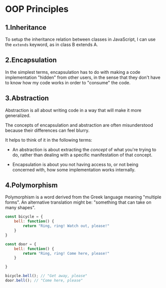 
# OOP Principles
## 1.Inheritance
To setup the inheritance relation between classes in JavaScript, I can use the `extends` keyword, as in class B extends A.

## 2.Encapsulation
In the simplest terms, encapsulation has to do with making a code implementation "hidden" from other users, in the sense that they don't have to know how my code works in order to "consume" the code.

## 3.Abstraction
Abstraction is all about writing code in a way that will make it more generalized.

The concepts of encapsulation and abstraction are often misunderstood because their differences can feel blurry.

It helps to think of it in the following terms:

- An abstraction is about extracting the _concept_ of what you're trying to do, rather than dealing with a specific manifestation of that concept.
    
- Encapsulation is about you not having access to, or not being concerned with, how some implementation works internally.

## 4.Polymorphism
Polymorphism is a word derived from the Greek language meaning "multiple forms". An alternative translation might be: "something that can take on many shapes".

```js
const bicycle = {
	bell: function() {
		return "Ring, ring! Watch out, please!"
	}
}

const door = {
	bell: function() {
		return "Ring, ring! Come here, please!"
	}

}

bicycle.bell(); // "Get away, please"
door.bell(); // "Come here, please"
```

